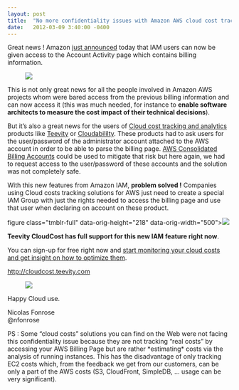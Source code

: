 ```yaml
---
layout: post
title:  "No more confidentiality issues with Amazon AWS cloud cost tracking solutions"
date:   2012-03-09 3:40:00 -0400
---
```

 <p>Great news ! Amazon <a href="http://aws.typepad.com/aws/2012/03/new-iam-feature-control-activity-to-account-and-usage-pages.html?utm_source=feedburner&amp;utm_medium=feed&amp;utm_campaign=Feed%3A+AmazonWebServicesBlog+%28Amazon+Web+Services+Blog%29" title="IAM users can now have access to AWS Account Billing pages" target="_blank">just announced</a> today that IAM users can now be given access to the Account Activity page which contains billing information.</p>
<p><figure class="tmblr-full" data-orig-height="445" data-orig-width="500"><img src="https://64.media.tumblr.com/cab2355610d89e68c9aca7fcdb427ef5/44fea6882757848a-32/s540x810/d2524b90a49910d3b9179970a2c95e5c6f7fa75b.png" data-orig-height="445" data-orig-width="500"/></figure></p>
<p>This is not only great news for all the people involved in Amazon AWS projects whom were bared access from the previous billing information and can now access it (this was much needed, for instance to <strong>enable software architects to measure the cost impact of their technical decisions</strong>).</p>
<div></div>
<p>But it&rsquo;s also a great news for the users of <a href="http://cloudcost.teevity.com" title="Teevity Cloud cost - Tracking and analytics for Cloud spendings" target="_blank">Cloud cost tracking and analytics</a> products like <a href="http://cloudcost.teevity.com" title="Cloud costs tracking for AWS, Google AppEngine, OVH " target="_blank">Teevity</a> or <a href="http://www.cloudabillity.com" target="_blank">Cloudabililty</a>. These products had to ask users for the user/password of the administrator account attached to the AWS account in order to be able to parse the billing page. <a href="http://docs.amazonwebservices.com/AWSConsolidatedBilling/1.0/AWSConsolidatedBillingGuide.html" target="_blank">AWS Consolidated Billing Accounts</a> could be used to mitigate that risk but here again, we had to request access to the user/password of these accounts and the solution was not completely safe.</p>
<p>With this new features from Amazon IAM, <strong>problem solved !</strong> Companies using Cloud costs tracking solutions for AWS just need to create a special IAM Group with just the rights needed to access the billing page and use that user when declaring on account on these product.</p>

<p>figure class="tmblr-full" data-orig-height="218" data-orig-width="500"><img src="https://64.media.tumblr.com/4e6b34e94bc8383ca6f352602e756091/44fea6882757848a-c2/s540x810/b0970892d730f9224a62ac6318da8a09817693ad.png" data-orig-height="218" data-orig-width="500"/></figure></p>
<p><strong>Teevity CloudCost has full support for this new IAM feature right now</strong>.</p>
<p>You can sign-up for free right now and <a href="http://cloudcost.teevity.com" title="Teevity Cloudcost" target="_blank">start monitoring your cloud costs and get insight on how to optimize them</a>.</p>
<p><a href="http://cloudcost.teevity.com" target="_blank">http://cloudcost.teevity.com</a></p>
<p><a href="http://cloudcost.teevity.com" title="Teevity Cloudcost - Cloud costs tracking, analytics and management" target="_blank"><figure class="tmblr-full" data-orig-height="305" data-orig-width="500"><img src="https://64.media.tumblr.com/41408927e32c2e18fb37e7c090ec2f24/44fea6882757848a-77/s540x810/654157c6f0117bdb908b04c5bd148b1f1b4ec05f.png" data-orig-height="305" data-orig-width="500"/></figure></a></p>
<p>Happy Cloud use.</p>
<p>Nicolas Fonrose<br/>@nfonrose </p>
<p>PS : Some &ldquo;cloud costs&rdquo; solutions you can find on the Web were not facing this confidentiality issue because they are not tracking &ldquo;real costs&rdquo; by accessing your AWS Billing Page but are rather *estimating* costs via the analysis of running instances. This has the disadvantage of only tracking EC2 costs which, from the feedback we get from our customers, can be only a part of the AWS costs (S3, CloudFront, SimpleDB, &hellip; usage can be very significant).</p>
        